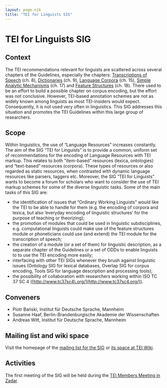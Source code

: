 ```yaml
---
layout: page.njk
title: "TEI for Linguists SIG"
---
```

# TEI for Linguists SIG




Context
-------



 
 The TEI recommendations relevant for linguists are scattered across several chapters
 of the Guidelines, especially the chapters: [Transcriptions of Speech](/release/doc/tei-p5-doc/en/html/TS.html) (ch. 8\), [Dictionaries](/release/doc/tei-p5-doc/en/html/DI.html) (ch. 9\), [Language Corpora](/release/doc/tei-p5-doc/en/html/CC.html) (ch. 15\), [Simple Analytic Mechanisms](/release/doc/tei-p5-doc/en/html/AI.html) (ch. 17\) and [Feature Structures](/release/doc/tei-p5-doc/en/html/FS.html) (ch. 18\). There used to be an effort to build a possible chapter on corpus encoding,
 but the effort was not conclusive. However, TEI\-based annotation schemes are not as
 widely known among linguists as most TEI\-insiders would expect. Consequently, it is
 not used very often in linguistics. This SIG addresses this situation and promotes
 the TEI Guidelines within this large group of researchers.
 
 
Scope
-----



 
 Within linguistics, the use of “Language Resources” increases constantly. The aim
 of the SIG “TEI for Linguists” is to provide a common, uniform set of recommendations
 for the encoding of Language Resources with TEI markup. This relates to both “item\-based”
 resources (lexica, ontologies) and “text\-based” resources (corpora). These types of
 resources or also regarded as static resources, when contrasted with dynamic language
 resources like parsers, taggers etc. Moreover, the SIG “TEI for Linguists” wants to
 become a forum for scholars who want to consider the use of TEI markup schemes for
 some of the diverse linguistic tasks. Some of the main tasks of this SIG are:
 
 * the identification of issues that “Ordinary Working Linguists” would like the TEI
 to be able to handle for them (e.g. the encoding of corpora and lexica, but also ‘everyday
 encoding of linguistic structures’ for the purpose of teaching or theorizing);
* the promotion of modules that could be used in linguistic subdisciplines, e.g. computational
 linguists could make use of the feature structures module or phoneticians could use
 (and extend) the TEI module for the transcription of speech;
* the creation of a module (or a set of them) for linguistic description, as a separate
 chapter of the Guidelines or a set of ODDs to enable linguists to to use the TEI encoding
 more easily;
* interfacing with other TEI SIGs whenever they brush against linguistic issues (Ontology
 SIG for lexical databases, Overlap SIG for corpus encoding, Tools SIG for language
 description and processing tools);
* the possibility of collaboration with researchers working within ISO TC 37 SC 4 ([http://www.tc37sc4\.org/](http://www.tc37sc4.org/)).



Conveners
---------



* Piotr Bański, Institut für Deutsche Sprache, Mannheim
* Susanne Haaf, Berlin\-Brandenburgische Akademie der Wissenschaften
* Andreas Witt, Institut für Deutsche Sprache, Mannheim



Mailing list and wiki space
---------------------------



 
 Visit the homepage of the [mailing list for the SIG](https://listserv.brown.edu/archives/cgi-bin/wa?A0=TEI-LINGUISTICS) or [its space at TEI Wiki](https://wiki.tei-c.org/index.php/SIG:TEI_for_Linguists).
 
 
Activities
----------


The first meeting of the SIG will be held during the [TEI Members Meeting in Zadar](http://ling.unizd.hr/~tei2010/index.en.html).


